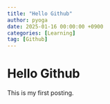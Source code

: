 ```yaml
---
title: "Hello Github"
author: pyoga
date: 2025-01-16 00:00:00 +0900
categories: [Learning]
tag: [Github]
---
```


# Hello Github

This is my first posting. 